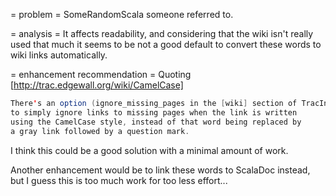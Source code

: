 = problem =
SomeRandomScala someone referred to.

= analysis =
It affects readability, and considering that the wiki isn't really used that much it seems to be not a good default to convert these words to wiki links automatically.

= enhancement recommendation =
Quoting [http://trac.edgewall.org/wiki/CamelCase]
```scala
There's an option (ignore_missing_pages in the [wiki] section of TracIni) 
to simply ignore links to missing pages when the link is written 
using the CamelCase style, instead of that word being replaced by 
a gray link followed by a question mark.
```

I think this could be a good solution with a minimal amount of work.

Another enhancement would be to link these words to ScalaDoc instead, but I guess this is too much work for too less effort...
